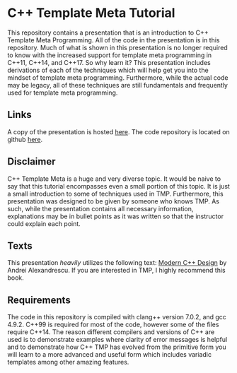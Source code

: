 # C++ Template Meta Tutorial
This repository contains a presentation that is an introduction to C++ Template Meta Programming. All of the code in the presentation is in this repository. Much of what is shown in this presentation is no longer required to know with the increased support for template meta programming in C++11, C++14, and C++17. So why learn it? This presentation includes derivations of each of the techniques which will help get you into the mindset of template meta programming. Furthermore, while the actual code may be legacy, all of these techniques are still fundamentals and frequently used for template meta programming.

## Links
A copy of the presentation is hosted [here](https://www.zwimer.com/Template-Meta-Tutorial/Presentation.pdf). The code repository is located on github [here](https://www.github.com/zwimer/Template-Meta-Tutorial/).

## Disclaimer
C++ Template Meta is a huge and very diverse topic. It would be naive to say that this tutorial encompasses even a small portion of this topic. It is just a small introduction to some of techniques used in TMP. Furthermore, this presentation was designed to be given by someone who knows TMP. As such, while the presentation contains all necessary information, explanations may be in bullet points as it was written so that the instructor could explain each point.

## Texts
This presentation _heavily_ utilizes the following text: [Modern C++ Design](https://www.mimuw.edu.pl/~mrp/cpp/SecretCPP/Addison-Wesley%20-%20Modern%20C++%20Design.%20Generic%20Programming%20and%20Design%20Patterns%20Applied.pdf) by Andrei Alexandrescu. If you are interested in TMP, I highly recommend this book.

## Requirements
The code in this repository is compiled with clang++ version 7.0.2, and gcc 4.9.2. C++99 is required for most of the code, however some of the files require C++14. The reason different compilers and versions of C++ are used is to demonstrate examples where clarity of error messages is helpful and to demonstrate how C++ TMP has evolved from the primitive form you will learn to a more advanced and useful form which includes variadic templates among other amazing features.
